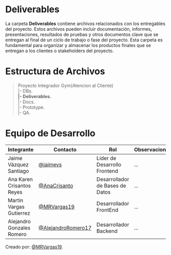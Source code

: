  # Deliverables
La carpeta **Deliverables** contiene archivos relacionados con los entregables del proyecto. Estos archivos pueden incluir documentación, informes, presentaciones, resultados de pruebas y otros documentos clave que se entregan al final de un ciclo de trabajo o fase del proyecto. Esta carpeta es fundamental para organizar y almacenar los productos finales que se entregan a los clientes o stakeholders del proyecto.
# Estructura de Archivos
>Proyecto Integrador Gym(Atencion al Cliente)<br>
>|- DBs.<br>
>**|- Deliverables.**<br>
>|- Docs.<br>
>|- Prototype.<br>
>|- QA.<br>

# Equipo de Desarrollo

|Integrante|Contacto|Rol|Observaciones|
|----------|--------|---|-------------|
|Jaime Vázquez Santiago|[@jaimevs](https://github.com/jaimevs)|Líder de Desarrollo Frontend|...|
|Ana Karen Crisantos Reyes|[@AnaCrisanto](https://github.com/AnaCrisanto)|Desarrollador de Bases de Datos|...|
|Martin Vargas Gutierrez|[@MRVargas19](https://github.com/MRVargas19)|Desarrollador FrontEnd|...|
|Alejandro Gonzales Romero|[@AlejandroRomero17](https://github.com/AlejandroRomero17)|Desarrollador Backend|...|

Creado por: [@MRVargas19](https://github.com/MRVargas19).